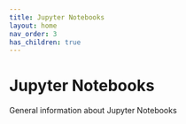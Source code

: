 ```yaml
---
title: Jupyter Notebooks
layout: home
nav_order: 3
has_children: true
---
```


# Jupyter Notebooks

General information about Jupyter Notebooks